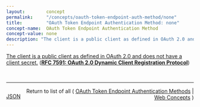 ```yaml
---
layout:        concept
permalink:     "/concepts/oauth-token-endpoint-auth-method/none"
title:         "OAuth Token Endpoint Authentication Method: none"
concept-name:  OAuth Token Endpoint Authentication Method
concept-value: none
description: "The client is a public client as defined in OAuth 2.0 and does not have a client secret."
---
```


[The client is a public client as defined in OAuth 2.0 and does not have a client secret.](https://datatracker.ietf.org/doc/html/rfc7591#section-2 "Read documentation for OAuth Token Endpoint Authentication Method &#34;none&#34;") (**[RFC 7591: OAuth 2.0 Dynamic Client Registration Protocol](/specs/IETF/RFC/7591 "This specification defines mechanisms for dynamically registering OAuth 2.0 clients with authorization servers. Registration requests send a set of desired client metadata values to the authorization server. The resulting registration responses return a client identifier to use at the authorization server and the client metadata values registered for the client. The client can then use this registration information to communicate with the authorization server using the OAuth 2.0 protocol. This specification also defines a set of common client metadata fields and values for clients to use during registration.")**)

<br/>
<hr/>

<p style="float : left"><a href="./none.json" title="JSON representing this particular Web Concept value">JSON</a></p>
<p style="text-align: right">Return to list of all ( <a href="../oauth-token-endpoint-auth-method/">OAuth Token Endpoint Authentication Methods</a> | <a href="../">Web Concepts</a> )</p>
